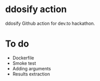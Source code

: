 # ddosify action

ddosify Github action for dev.to hackathon.

# To do

- Dockerfile
- Smoke test
- Adding arguments
- Results extraction
